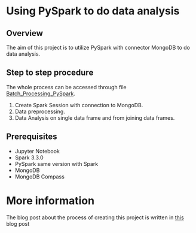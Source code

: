 # Using PySpark to do data analysis

## Overview

The aim of this project is to utilize PySpark with connector MongoDB to do data analysis. 

## Step to step procedure
The whole process can be accessed through file [Batch_Processing_PySpark](https://github.com/emmanguyen102/Data-Engineer-portfolio/blob/main/5.%20Apache%20Spark/Batch_processing_PySpark.ipynb).
1. Create Spark Session with connection to MongoDB.
2. Data preprocessing.
3. Data Analysis on single data frame and from joining data frames.

## Prerequisites
- Jupyter Notebook
- Spark 3.3.0
- PySpark same version with Spark
- MongoDB
- MongoDB Compass

# More information
The blog post about the process of creating this project is written in [this](https://medium.com/p/e36c04f91071) blog post
